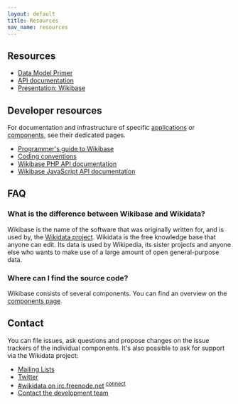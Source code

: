 ```yaml
---
layout: default
title: Resources
nav_name: resources
---
```


## Resources

* [Data Model Primer](https://www.mediawiki.org/wiki/Wikibase/DataModel/Primer)
* [API documentation](https://www.mediawiki.org/wiki/Wikibase/API)
* [Presentation: Wikibase](http://bit.ly/wikibase-smwcon)

## Developer resources

For documentation and infrastructure of specific [applications]({{site.url}}/applications)
or [components]({{site.url}}/components), see their dedicated pages.

* [Programmer's guide to Wikibase](https://www.mediawiki.org/wiki/Wikibase/Programmer%27s_guide_to_Wikibase)
* [Coding conventions](https://www.mediawiki.org/wiki/Wikibase/Coding_conventions)
* [Wikibase PHP API documentation](https://doc.wikimedia.org/Wikibase/master/php/)
* [Wikibase JavaScript API documentation](https://doc.wikimedia.org/Wikibase/master/js/)


## FAQ

### What is the difference between Wikibase and Wikidata?

Wikibase is the name of the software that was originally written for, and is used by, the
[Wikidata project](https://www.wikidata.org/). Wikidata is the free knowledge base that
anyone can edit. Its data is used by Wikipedia, its sister projects and anyone else who wants to make use of a large amount of open general-purpose data.

### Where can I find the source code?

Wikibase consists of several components. You can find an overview on the [components page]({{site.url}}/components).

## Contact

You can file issues, ask questions and propose changes on the issue trackers of the individual
components. It's also possible to ask for support via the Wikidata project:

- [Mailing Lists](https://www.mediawiki.org/wiki/Wikibase/Support)
- [Twitter](https://twitter.com/wikidata)
- [#wikidata on irc.freenode.net](irc://irc.freenode.net/wikidata) <sup>[connect](http://webchat.freenode.net/?channels=#wikidata)</sup>
- [Contact the development team](https://www.wikidata.org/wiki/Wikidata:Contact_the_development_team)
